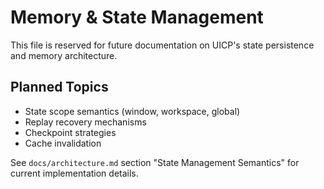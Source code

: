 # Memory & State Management

This file is reserved for future documentation on UICP's state persistence and memory architecture.

## Planned Topics
- State scope semantics (window, workspace, global)
- Replay recovery mechanisms
- Checkpoint strategies
- Cache invalidation

See `docs/architecture.md` section "State Management Semantics" for current implementation details.
